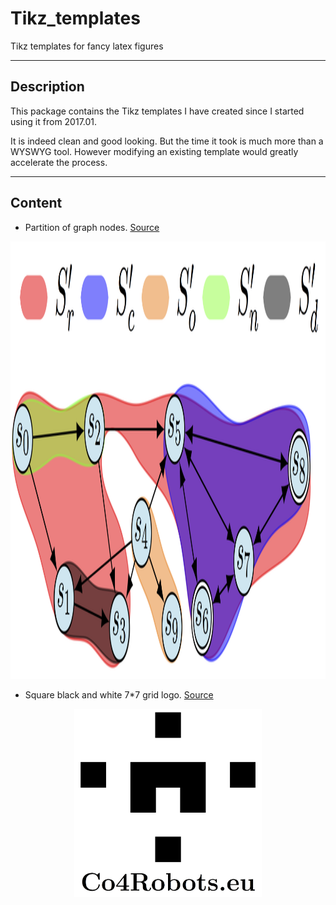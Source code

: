 Tikz_templates
========

Tikz templates for fancy latex figures

-----
Description
-----
This package contains the Tikz templates I have created since I started using it from 2017.01. 

It is indeed clean and good looking. But the time it took is much more than a WYSWYG tool. However modifying an existing template would greatly accelerate the process.


-----
Content
-----

* Partition of graph nodes. [Source](https://github.com/MengGuo/tikz_templates/blob/master/graph_states_partition/partition_graph.tex)

<p align="center">  
  <img src="https://github.com/MengGuo/tikz_templates/blob/master/graph_states_partition/partition_graph.png" height="700"/>
</p>

* Square black and white 7*7 grid logo. [Source](https://github.com/MengGuo/tikz_templates/blob/master/logo_square/logo_square.tex)


<p align="center">  
  <img src="https://github.com/MengGuo/tikz_templates/blob/master/logo_square/logo_square.png" width="300"/>
</p>